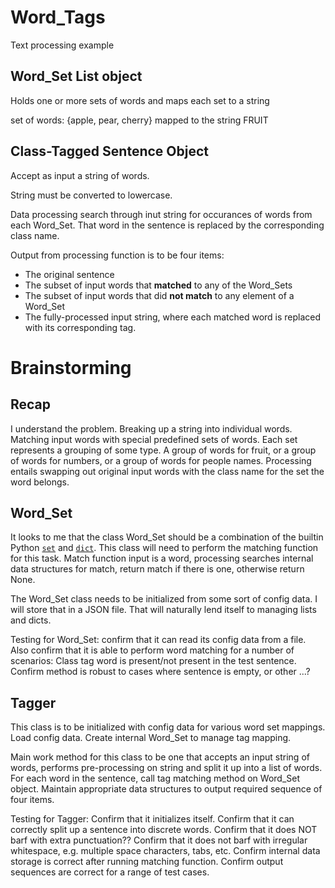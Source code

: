 
# Word_Tags

Text processing example

## Word_Set List object

Holds one or more sets of words and maps each set to a string

set of words: {apple, pear, cherry} mapped to the string FRUIT

## Class-Tagged Sentence Object

Accept as input a string of words.

String must be converted to lowercase.

Data processing search through inut string for occurances of words from each Word_Set.  That
word in the sentence is replaced by the corresponding class name.

Output from processing function is to be four items:

 - The original sentence
 - The subset of input words that **matched** to any of the Word_Sets
 - The subset of input words that did **not match** to any element of a Word_Set
 - The fully-processed input string, where each matched word is replaced with its
   corresponding tag.


# Brainstorming

## Recap

I understand the problem.  Breaking up a string into individual words.  Matching input words
with special predefined sets of words.  Each set represents a grouping of some type.  A group of
words for fruit, or a group of words for numbers, or a group of words for people names.  Processing
entails swapping out original input words with the class name for the set the word belongs.

## Word_Set

It looks to me that the class Word_Set should be a combination of the builtin Python
[`set`](http://docs.python.org/2/library/stdtypes.html#set) and
[`dict`](http://docs.python.org/2/library/stdtypes.html#dict).  This class will need to perform
the matching function for this task.  Match function input is a word, processing searches internal
data structures for match, return match if there is one, otherwise return None.

The Word_Set class needs to be initialized from some sort of config data.  I will store that in a
JSON file.  That will naturally lend itself to managing lists and dicts.

Testing for Word_Set: confirm that it can read its config data from a file.  Also confirm that it
is able to perform word matching for a number of scenarios: Class tag word is present/not present
in the test sentence.  Confirm method is robust to cases where sentence is empty, or other ...?

## Tagger

This class is to be initialized with config data for various word set mappings.  Load config data.
Create internal Word_Set to manage tag mapping.

Main work method for this class to be one that accepts an input string of words, performs
pre-processing on string and split it up into a list of words.  For each word in the sentence,
call tag matching method on Word_Set object.  Maintain appropriate data structures to output
required sequence of four items.

Testing for Tagger: Confirm that it initializes itself.  Confirm that it can correctly split
up a sentence into discrete words.  Confirm that it does NOT barf with extra punctuation??
Confirm that it does not barf with irregular whitespace, e.g. multiple space characters, tabs, etc.
Confirm internal data storage is correct after running matching function.  Confirm output
sequences are correct for a range of test cases.
